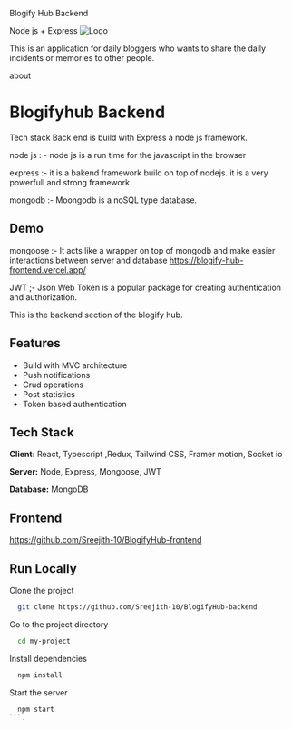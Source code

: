 
Blogify Hub Backend

Node js + Express
![Logo](https://socialify.git.ci/Sreejith-10/BlogifyHub-backend/image?language=1&name=1&pattern=Signal&theme=Light)

This is an application for daily bloggers who wants to share the daily incidents or memories to other people.

about
# Blogifyhub Backend 

Tech stack
Back end is build with Express a node js framework.

node js : - node js is a run time for the javascript in the browser

express :- it is a bakend framework build on top of nodejs. it is a very powerfull and strong framework

mongodb :- Moongodb is a noSQL type database.
## Demo

mongoose :- It acts like a wrapper on top of mongodb and make easier interactions between server and database
https://blogify-hub-frontend.vercel.app/

JWT ;- Json Web Token is a popular package for creating authentication and authorization.

This is the backend section of the blogify hub.
## Features

- Build with MVC architecture 
- Push notifications 
- Crud operations
- Post statistics
- Token based authentication


## Tech Stack

**Client:** React, Typescript ,Redux, Tailwind CSS, Framer motion, Socket io 

**Server:** Node, Express, Mongoose, JWT

**Database:** MongoDB 


## Frontend 

https://github.com/Sreejith-10/BlogifyHub-frontend
## Run Locally

Clone the project

```bash
  git clone https://github.com/Sreejith-10/BlogifyHub-backend
```

Go to the project directory

```bash
  cd my-project
```

Install dependencies

```bash
  npm install
```

Start the server

```bash
  npm start
```.
